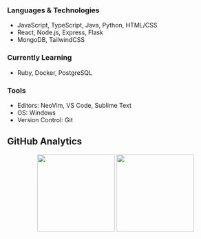 
### Languages & Technologies
- JavaScript, TypeScript, Java, Python, HTML/CSS  
- React, Node.js, Express, Flask  
- MongoDB, TailwindCSS  


### Currently Learning
- Ruby, Docker, PostgreSQL


### Tools
- Editors: NeoVim, VS Code, Sublime Text
- OS: Windows
- Version Control: Git


## **GitHub Analytics**  
<p align="center">
  <img height="180em" src="https://github-readme-stats.vercel.app/api?username=6hax&show_icons=true&theme=github_dark&hide_border=true&count_private=true&include_all_commits=true" />
  <img height="180em" src="https://github-readme-stats.vercel.app/api/top-langs/?username=6hax&layout=compact&theme=github_dark&hide_border=true&langs_count=8" />
</p>
